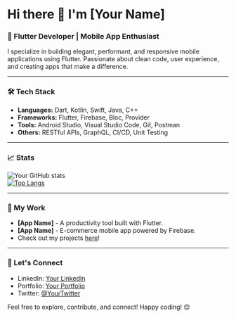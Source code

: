 # Hi there 👋 I'm [Your Name]  

### 🚀 Flutter Developer | Mobile App Enthusiast  

I specialize in building elegant, performant, and responsive mobile applications using Flutter. Passionate about clean code, user experience, and creating apps that make a difference.

---

### 🛠️ Tech Stack  

- **Languages:** Dart, Kotlin, Swift, Java, C++  
- **Frameworks:** Flutter, Firebase, Bloc, Provider  
- **Tools:** Android Studio, Visual Studio Code, Git, Postman  
- **Others:** RESTful APIs, GraphQL, CI/CD, Unit Testing  

---

### 📈 Stats  

![Your GitHub stats](https://github-readme-stats.vercel.app/api?username=yourusername&show_icons=true&theme=radical)  
[![Top Langs](https://github-readme-stats.vercel.app/api/top-langs/?username=yourusername&layout=compact&theme=radical)](https://github.com/anuraghazra/github-readme-stats)

---

### 📱 My Work  

- **[App Name]** - A productivity tool built with Flutter.  
- **[App Name]** - E-commerce mobile app powered by Firebase.  
- Check out my projects [here](https://github.com/yourusername?tab=repositories)!  

---

### 🌟 Let's Connect  

- LinkedIn: [Your LinkedIn](https://www.linkedin.com/in/yourprofile/)  
- Portfolio: [Your Portfolio](https://yourportfolio.com/)  
- Twitter: [@YourTwitter](https://twitter.com/YourTwitter)  

Feel free to explore, contribute, and connect! Happy coding! 😊

